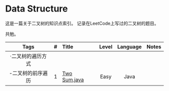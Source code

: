 # Data Structure

这是一篇关于二叉树的知识点索引。
记录在LeetCode上写过的二叉树的题目。

共勉。


|      Tags     |  #  |     Title    | Level  | Language  |   Notes   |
|:-------------:|:---:|:-------------|:------:|:---------:|:---------:|
|·二叉树的遍历方式||||||
|-二叉树的前序遍历|1|[Two Sum.java](https://github.com/AaronPhantomhive/LeetCode/blob/master/Java/1.%20Two%20Sum.java)|Easy|Java||
